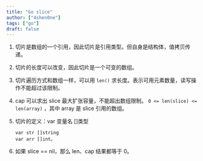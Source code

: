 ```yaml
---
title: "Go slice"
author: ["4shen0ne"]
tags: ["go"]
draft: false
---
```


1.  切片是数组的一个引用，因此切片是引用类型。但自身是结构体，值拷贝传递。
2.  切片的长度可以改变，因此切片是一个可变的数组。
3.  切片遍历方式和数组一样，可以用 `len()` 求长度。表示可用元素数量，读写操作不能超过该限制。
4.  cap 可以求出 slice 最大扩张容量，不能超出数组限制。 `0 <= len(slice) <= len(array)` ，其中 array 是 slice 引用的数组。
5.  切片的定义：var 变量名 []类型

    ```text
    var str []string
    var arr []int。
    ```
6.  如果 slice == nil，那么 len、cap 结果都等于 0。
